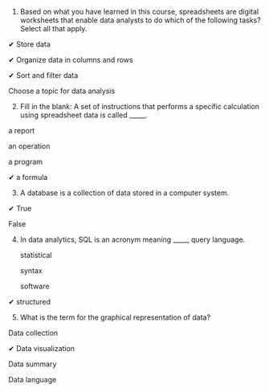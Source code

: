 1. Based on what you have learned in this course, spreadsheets are digital worksheets that enable data analysts to do which of the following tasks? Select all that apply. 

✔ Store data 

✔ Organize data in columns and rows

✔ Sort and filter data

  Choose a topic for data analysis


2. Fill in the blank: A set of instructions that performs a specific calculation using spreadsheet data is called _____.

  a report

  an operation

  a program

✔ a formula


3. A database is a collection of data stored in a computer system.

✔ True

  False


4. In data analytics, SQL is an acronym meaning _____ query language.

    statistical

    syntax

    software

  ✔ structured


5. What is the term for the graphical representation of data?

  Data collection

✔ Data visualization

  Data summary
 
  Data language
